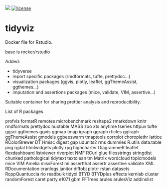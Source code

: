 [![](https://images.microbadger.com/badges/version/jvera/tidyviz.svg)](https://microbadger.com/images/jvera/tidyviz "Get your own version badge on microbadger.com")  [![license](https://img.shields.io/badge/license-GPLv2-blue.svg)](https://opensource.org/licenses/GPL-2.0)

# tidyviz

Docker file for Rstudio.

base is rocker/rstudio 

Added:

- tidyverse
- report specific packages (rmdformats, tufte, prettydoc...)
- visualization packages (ggvis, plotly, leaflet, ggThemeAssist, ggthemes...)
- imputation and assertions packages (mice, validate, VIM, assertive...)

Suitable container for sharing prettier analysis and reproducibility.

List of R packages

profvis formatR remotes microbenchmark reshape2 rmarkdown knitr rmdformats prettydoc huxtable MASS zoo xts anytime tseries 
httpuv tufte ggsci ggthemes ggvis ggmap tmap igraph ggraph rticles ggiraph ggThemeAssist gmodels ggbeeswarm tmaptools 
corrplot choroplethr lattice RColorBrewer DT Hmisc digest gap udunits2 rms dummies R.utils data.table png 
rgdal htmlwidgets plotly rpg highcharter DiagrammeR leaflet flexdashboard listviewer riverplot NMF RCurl 
glue filesstrings stringdist chunked pathological tidytext textclean tm Matrix wordcloud topicmodels 	
mice VIM Amelia missForest mi assertthat assertr assertive validate 
XML RDocumentation cranlogs janitor diffobj plotrr rstan datasets 
RcppQuantuccia rio readbulk tidyxl BTYD BTYDplus effects kernlab 
cluster randomForest caret party e1071 gbm FFTrees arules arulesViz addinslist
